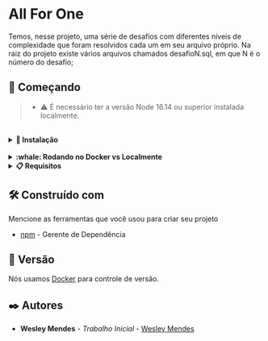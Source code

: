 # All For One

Temos, nesse projeto, uma série de desafios com diferentes níveis de complexidade que foram resolvidos cada um em seu arquivo próprio.
Na raiz do projeto existe vários arquivos chamados desafioN.sql, em que N é o número do desafio;

## 🚀 Começando

> - ⚠️ É necessário ter a versão Node 16.14 ou superior instalada localmente.

<br />

<details>
  <summary><strong>🔧 Instalação</strong></summary>
<br />
  
1. Clone o repositório
  * `git clone git@github.com:Wesleyhmendes/all-for-one-back-end.git`.
  * Entre na pasta do repositório que você acabou de clonar:
    * `cd all-for-one-back-end`

2. Instale as dependências [**Caso existam**]
  * `npm install`

3. Crie uma branch a partir da branch `master`
  * Verifique que você está na branch `master`
    * Exemplo: `git branch`
  * Se não estiver, mude para a branch `master`
    * Exemplo: `git checkout master`
  * Agora crie uma branch com o nome desejado

<br />
</details>

<br />

<details>
  <summary><strong>:whale: Rodando no Docker vs Localmente</strong></summary><br />

## Com Docker

  **:warning: Antes de começar, seu docker-compose precisa estar na versão 1.29 ou superior. [Veja aqui](https://www.digitalocean.com/community/tutorials/how-to-install-and-use-docker-compose-on-ubuntu-20-04-pt) ou [na documentação](https://docs.docker.com/compose/install/) como instalá-lo. No primeiro artigo, você pode substituir onde está com `1.26.0` por `1.29.2`.**

  > :information_source: Rode os serviços `node` e `db` com o comando `docker-compose up -d`.

- Lembre-se de parar o `mysql` se estiver usando localmente na porta padrão (`3306`), ou adapte, caso queria fazer uso da aplicação em containers
- Esses serviços irão inicializar um container chamado `all_for_one` e outro chamado `all_for_one_db`.
- A partir daqui você pode rodar o container `all_for_one` via CLI ou abri-lo no VS Code.

  > :information_source: Use o comando `docker exec -it all_for_one bash`.

- Ele te dará acesso ao terminal interativo do container criado pelo compose, que está rodando em segundo plano.
- As credencias de acesso ao banco de dados estão definidas no arquivo `docker-compose.yml`, e são acessíveis no container através das variáveis de ambiente `MYSQL_USER` e `MYSQL_PASSWORD`. 💡

  > :information_source: Instale as dependências [**Caso existam**] com `npm install`. (Instale dentro do container)

- **:warning: Atenção:** Caso opte por utilizar o Docker, **TODOS** os comandos disponíveis no `package.json` (npm start, npm test, npm run dev, ...) devem ser executados **DENTRO** do container, ou seja, no terminal que aparece após a execução do comando `docker exec` citado acima.

- **:warning: Atenção:** O **git** dentro do container não vem configurado com suas credenciais. Ou faça os commits fora do container, ou configure as suas credenciais do git dentro do container.

- **:warning: Atenção:** Não rode o comando npm audit fix! Ele atualiza várias dependências do projeto, e essa atualização gera conflitos com o avaliador.

  <br />

## Sem Docker

  > :information_source: Instale as dependências [**Caso existam**] com `npm install`

- **:warning: Atenção:** Não rode o comando npm audit fix! Ele atualiza várias dependências do projeto, e essa atualização gera conflitos com o avaliador.

- **✨ Dica:** Para rodar o projeto desta forma, obrigatoriamente você deve ter o `node` instalado em seu computador.
- **✨ Dica:** O avaliador espera que a versão do `node` utilizada seja a 16.

<br/>

</details> 

<details>
  <summary><strong>📋 Requisitos</strong></summary>
<br />

**1 - Exiba apenas os nomes dos produtos na tabela `products`.**

  ---

**2 - Exiba os dados de todas as colunas da tabela `products`.**

  ---

**3 - Escreva uma query que exiba os valores da coluna que representa a _primary key_ da tabela `products`.**

  ---

**4 - Conte quantos registros existem na coluna `product_name` da tabela `products`.**

  ---

**5 - Monte uma query que exiba os dados da tabela `products` a partir do quarto registro até o décimo terceiro.**

  ---

**6 - Exiba os dados das colunas `product_name` e `id` da tabela `products` de maneira que os resultados estejam em ordem alfabética dos nomes.**

  ---

**7 - Mostre apenas os ids dos 5 últimos registros da tabela `products` (a ordenação deve ser baseada na coluna `id`).**

  ---

**8 - Faça uma consulta na tabela `employees` que retorne o nome completo da pessoa colaboradora (colunas `first_name` e `last_name`) com o nome `full_name` e também a localização completa (colunas `city`, `state_province` e `address`) com o nome `location`.**

## Desafios sobre filtragem de dados

**9 - Mostre todos os valores de `notes` da tabela `purchase_orders` que não são nulos.**

  ---

**10 - Mostre todos os dados da tabela `purchase_orders` em ordem decrescente, ordenados por `created_by` em que o `created_by` é maior ou igual a 3.**

- Ordene também os resultados pelo `id` de forma crescente, como critério de desempate para a ordenação.

  ---

**11 - Exiba os dados da coluna `notes` da tabela `purchase_orders` em que seu valor de `Purchase generated based on Order` é maior ou igual a 30 e menor ou igual a 39.**

- ✨ Dica: `Purchase generated based on Order` é um valor atribuído à coluna `notes` e não uma coluna.

  ---

**12 - Mostre as `submitted_date` de `purchase_orders` em que a `submitted_date` é do dia 26 de abril de 2006.**

  ---

**13 - Mostre o `supplier_id` das `purchase_orders` em que o `supplier_id` seja 1 ou 3.**

  ---

**14 - Mostre os resultados da coluna `supplier_id` da tabela `purchase_orders` em que o `supplier_id` seja maior ou igual a 1 e menor ou igual 3.**

  ---

**15 - Mostre somente as horas (sem os minutos e os segundos) da coluna `submitted_date` de todos registros da tabela `purchase_orders`.**

- No resultado, a hora extraída da coluna `submitted_date` deve ser chamada de `submitted_hour`.

  ---

**16 - Exiba a `submitted_date` das `purchase_orders` que estão entre `2006-01-26 00:00:00` e `2006-03-31 23:59:59`.**

  ---

**17 - Mostre os registros das colunas `id` e `supplier_id` das `purchase_orders` em que os `supplier_id` sejam tanto 1, ou 3, ou 5, ou 7.**

  ---

**18 - Mostre todos os registros de `purchase_orders` que tem o `supplier_id` igual a 3 e `status_id` igual a 2.**

  ---

**19 - Mostre a quantidade de pedidos que foram feitos na tabela `orders` pelo `employee_id` igual a 5 ou 6, e que foram enviados através do método(coluna) `shipper_id` igual a 2.**

- No resultado, a coluna que contém a contagem de pedidos deve ser chamada de `orders_count`.

  ---

## Desafios de manipulação de tabelas

**20 - Adicione à tabela `order_details` um registro com `order_id`: 69, `product_id`: 80, `quantity`: 15.0000, `unit_price`: 15.0000, `discount`: 0, `status_id`: 2, `date_allocated`: NULL, `purchase_order_id`: NULL e `inventory_id`: 129.**

- ✨ Dica: O `id` deve ser incrementado automaticamente. Para entender melhor isso, você pode consultar o arquivo de criação da tabela (./northwind.sql, na linha 439) [aqui](northwind.sql).

  ---

**21 - Adicione com um único `INSERT`, duas linhas à tabela `order_details` com os mesmos dados do requisito 20.**

  ---

**22 - Atualize todos os dados da coluna `discount`, na tabela `order_details`, para 15.**

  ---

**23 - Atualize os dados da coluna `discount` da tabela `order_details` para 30, onde o valor na coluna `unit_price` seja menor que 10.0000.**

- ✨ Dica: Não é necessário utilizar o SAFE UPDATE em sua query.

  ---

**24 - Atualize os dados da coluna `discount` da tabela `order_details` para 45, onde o valor na coluna `unit_price` seja maior que 10.0000 e o id seja um número entre 30 e 40.**

- ✨ Dica: Não é necessário utilizar o SAFE UPDATE em sua query.

  ---

**25 - Delete todos os dados em que a `unit_price` da tabela `order_details` seja menor que 10.0000.**

  ---

**26 - Delete todos os dados em que a `unit_price` da tabela `order_details` seja maior que 10.0000.**

  ---

**27 - Delete todos os dados da tabela `order_details`.**

  ---

</details>

## 🛠️ Construído com

Mencione as ferramentas que você usou para criar seu projeto

* [npm](https://www.npmjs.com/) - Gerente de Dependência

## 📌 Versão

Nós usamos [Docker](https://www.docker.com/) para controle de versão.

## ✒️ Autores

* **Wesley Mendes** - *Trabalho Inicial* - [Wesley Mendes](https://github.com/Wesleyhmendes)
